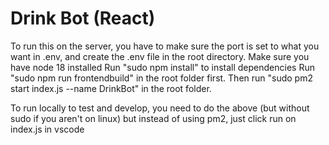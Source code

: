 # Drink Bot (React)

To run this on the server, you have to make sure the port is set to what you want in .env, and create the .env file in the root directory.
Make sure you have node 18 installed
Run "sudo npm install" to install dependencies
Run "sudo npm run frontendbuild" in the root folder first.
Then run "sudo pm2 start index.js --name DrinkBot" in the root folder.

To run locally to test and develop, you need to do the above (but without sudo if you aren't on linux)
but instead of using pm2, just click run on index.js in vscode
